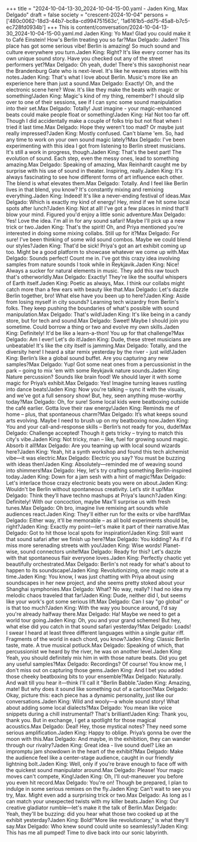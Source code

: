 +++
title = "2024-10-04-13-30_2024-10-04-15-00.yaml - Jaden King, Max Delgado"
draft = false
society = "crescent-2024-10-04"
persons = ['480c0062-18d3-44b7-bc8a-cd994751563c', '1a6161b5-dd75-45a8-b7c5-ec728fd0934b']
+++
This is content/conversation/2024-10-04-13-30_2024-10-04-15-00.yaml.md
Jaden King: Yo Max! Glad you could make it to Café Einstein! How's Berlin treating you so far?Max Delgado: Jaden! This place has got some serious vibe! Berlin is amazing! So much sound and culture everywhere you turn.Jaden King: Right? It's like every corner has its own unique sound story. Have you checked out any of the street performers yet?Max Delgado: Oh yeah, dude! There's this saxophonist near the Brandenburg Gate who is next-level. It's like he weaves stories with his notes.Jaden King: That's what I love about Berlin. Music's more like an experience here than just a sound.Max Delgado: Exactly! Oh, and the electronic scene here? Wow. It's like they make the beats with magic or something!Jaden King: Magic's kind of my thing, remember? I should slip over to one of their sessions, see if I can sync some sound manipulation into their set.Max Delgado: Totally! Just imagine - your magic-enhanced beats could make people float or something!Jaden King: Ha! Not too far off. Though I did accidentally make a couple of folks trip but not float when I tried it last time.Max Delgado: Hope they weren't too mad? Or maybe just really impressed?Jaden King: Mostly confused. Can't blame 'em. So, had any time to work on your own sound magic lately?Max Delgado: I've been experimenting with this idea I got from listening to Berlin street musicians. It's still a work in progress, though.Jaden King: That's the best part! The evolution of sound. Each step, even the messy ones, lead to something amazing.Max Delgado: Speaking of amazing, Max Reinhardt caught me by surprise with his use of sound in theater. Inspiring, really.Jaden King: It's always fascinating to see how different forms of art influence each other. The blend is what elevates them.Max Delgado: Totally. And I feel like Berlin lives in that blend, you know? It's constantly mixing and remixing everything.Jaden King: Indeed! It's like a never-ending festival of ideas.Max Delgado: Which is exactly my kind of energy! Hey, mind if we hit some local spots after lunch?Jaden King: Not at all! I've got a few places in mind that'll blow your mind. Figured you'd enjoy a little sonic adventure.Max Delgado: Yes! Love the idea. I'm all in for any sound safari! Maybe I'll pick up a new trick or two.Jaden King: That's the spirit! Oh, and Priya mentioned you're interested in doing some mixing collabs. Still up for it?Max Delgado: For sure! I've been thinking of some wild sound combos. Maybe we could blend our styles?Jaden King: That'd be sick! Priya's got an art exhibit coming up too. Might be a good platform to showcase whatever we come up with.Max Delgado: Sounds perfect! Count me in. I’ve got this crazy idea involving samples from nature sounds I took while in Reykjavik.Jaden King: Nice! Always a sucker for natural elements in music. They add this raw touch that's otherworldly.Max Delgado: Exactly! They're like the soulful whispers of Earth itself.Jaden King: Poetic as always, Max. I think our collabs might catch more than a few ears with beauty like that.Max Delgado: Let's dazzle Berlin together, bro! What else have you been up to here?Jaden King: Aside from losing myself in city sounds? Learning tech wizardry from Berlin's folks. They keep pushing the boundaries of what's possible with sound manipulation.Max Delgado: That's wild!Jaden King: It's like being in a candy store, but for tech and sound.Max Delgado: Sweet! Maybe I should join you sometime. Could borrow a thing or two and evolve my own skills.Jaden King: Definitely! It'd be like a learn-a-thon! You up for that challenge?Max Delgado: Am I ever! Let's do it!Jaden King: Dude, these street musicians are unbeatable! It's like the city itself is jamming.Max Delgado: Totally, and the diversity here! I heard a sitar remix yesterday by the river - just wild!Jaden King: Berlin’s like a global sound buffet. Are you capturing any new samples?Max Delgado: Yup! Got some neat ones from a percussionist in the park – going to mix 'em with some Reykjavik nature sounds.Jaden King: Nature percussion? Sounds like brain food! We should layer it with some magic for Priya’s exhibit.Max Delgado: Yes! Imagine turning leaves rustling into dance beats!Jaden King: Now you're talking – sync it with the visuals, and we’ve got a full sensory show! But, hey, seen anything muse-worthy today?Max Delgado: Oh, for sure! Some local kids were beatboxing outside the café earlier. Gotta love their raw energy!Jaden King: Reminds me of home – plus, that spontaneous charm?Max Delgado: It’s what keeps sound arts evolving. Maybe I need to brush up on my beatboxing now.Jaden King: You and your call-and-response skills – Berlin’s not ready for you, dude!Max Delgado: Challenge accepted! Though it gets tricky – trying to match this city's vibe.Jaden King: Not tricky, man – like, fuel for growing sound magic. Absorb it all!Max Delgado: Are you teaming up with local sound wizards here?Jaden King: Yeah, hit a synth workshop and found this tech alchemist vibe—it was electric.Max Delgado: Electric you say? You must be buzzing with ideas then!Jaden King: Absolutely—reminded me of weaving sound into shimmers!Max Delgado: Hey, let's try crafting something Berlin-inspired today.Jaden King: Down for a jam sesh with a hint of magic?Max Delgado: Let's interlace those crazy electronic beats you were on about.Jaden King: Wouldn't be Berlin without spontaneous creativity. Let’s stir it up!Max Delgado: Think they’ll have techno mashups at Priya's launch?Jaden King: Definitely! With our concoction, maybe Max'll surprise us with fresh tunes.Max Delgado: Oh bro, imagine live remixing art sounds while audiences react.Jaden King: They'll either run for the exits or vibe hard!Max Delgado: Either way, it'll be memorable – as all bold experiments should be, right?Jaden King: Exactly my point—let's make it part of their narrative.Max Delgado: Got to hit those local spots for inspiration!Jaden King: Still want that sound safari after we finish up here?Max Delgado: You kidding? As if I'd miss more serenading streets with you!Jaden King: Wise words! Planet-wise, sound connectors unite!Max Delgado: Ready for this? Let's dazzle with that spontaneous flair everyone loves.Jaden King: Perfectly chaotic yet beautifully orchestrated.Max Delgado: Berlin's not ready for what's about to happen to its soundscape!Jaden King: Revolutionizing, one magic note at a time.Jaden King: You know, I was just chatting with Priya about using soundscapes in her new project, and she seems pretty stoked about your Shanghai symphonies.Max Delgado: What? No way, really? I had no idea my melodic chaos traveled that far!Jaden King: Dude, neither did I, but seems like your work's got some serious lift.Max Delgado: Can I say "go global" or is that too much?Jaden King: With the way you bounce around, I'd say you're already halfway there.Max Delgado: Ha! Maybe we need to get a world tour going.Jaden King: Oh, you and your grand schemes! But hey, what else did you catch in that sound safari yesterday?Max Delgado: Loads! I swear I heard at least three different languages within a single guitar riff. Fragments of the world in each chord, you know?Jaden King: Classic Berlin taste, mate. A true musical potluck.Max Delgado: Speaking of which, that percussionist we heard by the river, he was on another level.Jaden King: Yeah, you should definitely mix him in with those nature beats. Did you get any useful samples?Max Delgado: Recordings? Of course! You know me, I don't miss out on capturing those gems.Jaden King: And I bet you added those cheeky beatboxing bits to your ensemble?Max Delgado: Naturally. And wait till you hear it—think I'll call it "Berlin Babble."Jaden King: Amazing, mate! But why does it sound like something out of a cartoon?Max Delgado: Okay, picture this: each piece has a dynamic personality, just like our conversations.Jaden King: Wild and wooly—a whole sound story! What about adding some local dialects?Max Delgado: You mean like voice snippets during a chill instrumental? That's brilliant!Jaden King: Thank you, thank you. But in exchange, I get a spotlight for those magical acoustics.Max Delgado: Deal! Hey, those mystical notes? They need some serious amplification.Jaden King: Happy to oblige. Priya’s gonna be over the moon with this.Max Delgado: And maybe, in the exhibition, they can wander through our rivalry?Jaden King: Great idea - live sound duel? Like an impromptu jam showdown in the heart of the exhibit?Max Delgado: Make the audience feel like a center-stage audience, caught in our friendly lightning bolt.Jaden King: Well, only if you're brave enough to face off with the quickest sound manipulator around.Max Delgado: Please! Your magic moves can't compete, King!Jaden King: Oh, I'll out-maneuver you before you even hit record.Max Delgado: You're on! Though be prepared, I plan to indulge in some serious remixes on the fly.Jaden King: Can’t wait to see you try, Max. Might even add a surprising trick or two.Max Delgado: As long as I can match your unexpected twists with my killer beats.Jaden King: Our creative gladiator rumble—let's make it the talk of Berlin.Max Delgado: Yeah, they'll be buzzing: did you hear what those two cooked up at the exhibit yesterday?Jaden King: Bold!“More like revolutionary," is what they'll say.Max Delgado: Who knew sound could unite so seamlessly?Jaden King: This has me all pumped! Time to dive back into our sonic labyrinth.